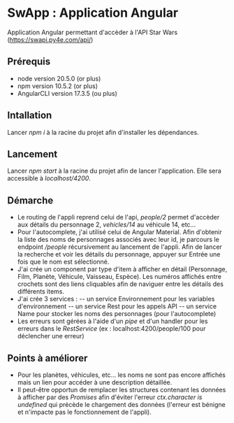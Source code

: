 # SwApp : Application Angular 

Application Angular permettant d'accèder à l'API Star Wars (https://swapi.py4e.com/api/)

## Prérequis
- node version 20.5.0 (or plus)
- npm version 10.5.2 (or plus)
- AngularCLI version 17.3.5 (ou plus)

## Intallation
Lancer *npm i* à la racine du projet afin d'installer les dépendances.

## Lancement
Lancer *npm start* à la racine du projet afin de lancer l'application.
Elle sera accessible à *localhost/4200*.

## Démarche
- Le routing de l'appli reprend celui de l'api, *people/2* permet d'accèder aux détails du personnage 2, *vehicles/14* au véhicule 14, etc...
- Pour l'autocomplete, j'ai utilisé celui de Angular Material. Afin d'obtenir la liste des noms de personnages associés avec leur id, je parcours le endpoint */people* récursivement au lancement de l'appli. Afin de lancer la recherche et voir les détails du personnage, appuyer sur Entrée une fois que le nom est sélectionné.
- J'ai crée un component par type d'item à afficher en détail (Personnage, Film, Planète, Véhicule, Vaisseau, Espèce). Les numéros affichés entre crochets sont des liens cliquables afin de naviguer entre les détails des différents items.
- J'ai crée 3 services :
  -- un service Environnement pour les variables d'environnement
  -- un service Rest pour les appels API
  -- un service Name pour stocker les noms des personnages (pour l'autocomplete)
- Les erreurs sont gérées à l'aide d'un *pipe* et d'un handler pour les erreurs dans le *RestService* (ex : localhost:4200/people/100 pour déclencher une erreur)

## Points à améliorer
- Pour les planètes, véhicules, etc… les noms ne sont pas encore affichés mais un lien pour accéder à une description détaillée. 
- Il peut-être opportun de remplacer les structures contenant les données à afficher par des *Promises* afin d'éviter l'erreur *ctx.character is undefined* qui précède le chargement des données (l'erreur est bénigne et n'impacte pas le fonctionnement de l'appli).
